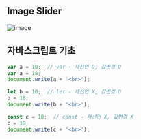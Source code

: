 ## Image Slider
![image](https://github.com/user-attachments/assets/8869f126-a8ff-44c5-be5a-89b3cb9e0777)
## 자바스크립트 기초
```js
var a = 10;  // var - 재선언 O, 값변경 O
var a = 18;
document.write(a + '<br>');

let b = 10;  // let - 재선언 X, 값변경 O
b = 18;
document.write(b + '<br>');

const c = 10;  // const - 재선언 X, 값변경 X
c = 18;
document.write(c + '<br>');
```
